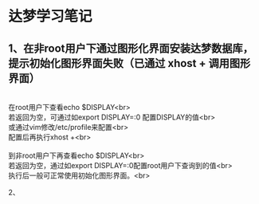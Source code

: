 达梦学习笔记
=======
1、在非root用户下通过图形化界面安装达梦数据库，提示初始化图形界面失败（已通过 xhost + 调用图形界面）
----
<br>在root用户下查看echo $DISPLAY\<br>
<br>若返回为空，可通过如export DISPLAY=:0 配置DISPLAY的值\<br>
<br>或通过vim修改/etc/profile来配置\<br>
<br>配置后再执行xhost +\<br>
<br><br>到非root用户下再查看echo $DISPLAY\<br>
<br>若返回为空，通过如export DISPLAY=:0配置root用户下查询到的值\<br>
<br>执行后一般可正常使用初始化图形界面。\<br>

2、
